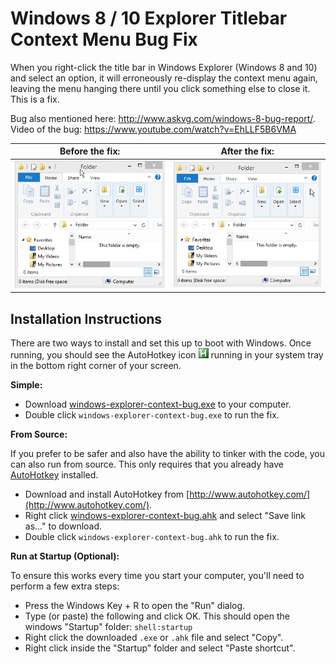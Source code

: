 # Windows 8 / 10 Explorer Titlebar Context Menu Bug Fix

When you right-click the title bar in Windows Explorer (Windows 8 and 10) and select an option, it will erroneously re-display the context menu again, leaving the menu hanging there until you click something else to close it. This is a fix. 

Bug also mentioned here: http://www.askvg.com/windows-8-bug-report/. Video of the bug: https://www.youtube.com/watch?v=EhLLF5B6VMA

| **Before the fix:**   | **After the fix:** |
|--------------------- |------------------|
| ![Before the fix](screenshots/before-fix.gif) | ![Before the fix](screenshots/after-fix.gif) |


## Installation Instructions

There are two ways to install and set this up to boot with Windows. Once running, you should see the AutoHotkey icon ![AutoHotkey System Tray Icon](screenshots/autohotkey-tray.png) running in your system tray in the bottom right corner of your screen.

**Simple:**

* Download [windows-explorer-context-bug.exe](https://github.com/patricknelson/windows-explorer-context-bug/raw/master/windows-explorer-context-bug.exe) to your computer.
* Double click `windows-explorer-context-bug.exe` to run the fix.

**From Source:**

If you prefer to be safer and also have the ability to tinker with the code, you can also run from source. This only requires that you already have [AutoHotkey](http://www.autohotkey.com/) installed. 

* Download and install AutoHotkey from [http://www.autohotkey.com/](http://www.autohotkey.com/).
* Right click [windows-explorer-context-bug.ahk](https://github.com/patricknelson/windows-explorer-context-bug/raw/master/windows-explorer-context-bug.ahk) and select "Save link as..." to download.
* Double click `windows-explorer-context-bug.ahk` to run the fix. 


**Run at Startup (Optional):**

To ensure this works every time you start your computer, you'll need to perform a few extra steps:

  * Press the Windows Key + R to open the "Run" dialog.
  * Type (or paste) the following and click OK. This should open the windows "Startup" folder: `shell:startup`
  * Right click the downloaded `.exe` or `.ahk` file and select "Copy".
  * Right click inside the "Startup" folder and select "Paste shortcut".

